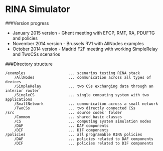 RINA Simulator
====

###Version progress

* January 2015 version - Ghent meeting with EFCP, RMT, RA, PDUFTG and policies
* November 2014 version - Brussels RV1 with AllNodes examples
* October 2014 version - Madrid F2F meeting with working SimpleRelay and TwoCSs scenarios

###Directory structure

	/examples					... scenarios testing RINA stack
		/AllNodes				... communication across all types of devices
		/SimpleRelay			... two CSs exchanging data through an interior router 
		/SingleCS				... single computing system with two applications
		/SmallNetwork			... communication across a small network
		/TwoCSs					... two directly connected CSs
	/src						... source codes' folder
		/Common					... shared basic classes
		/CS						... computing system simulation nodes
		/DAF					... DAF components
		/DIF 					... DIF components
	/policies					... all programable RINA policies
		/DAF					... policies related to DAF components
		/DIF 					... policies related to DIF components